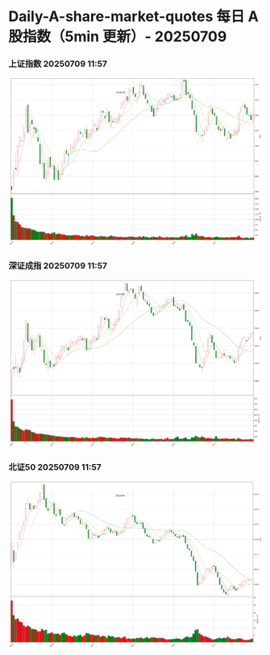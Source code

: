 
# Daily-A-share-market-quotes 每日 A 股指数（5min 更新）- 20250709

### 上证指数 20250709 11:57
![](./fig/2025/7/20250709-sh000001.png)

### 深证成指 20250709 11:57
![](./fig/2025/7/20250709-sz399001.png)

### 北证50 20250709 11:57
![](./fig/2025/7/20250709-bj899050.png)
